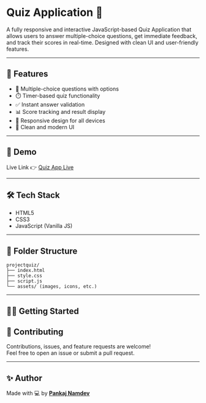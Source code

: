 
# Quiz Application 🎯

A fully responsive and interactive JavaScript-based Quiz Application that allows users to answer multiple-choice questions, get immediate feedback, and track their scores in real-time. Designed with clean UI and user-friendly features.

---

## 🚀 Features

- 🧠 Multiple-choice questions with options
- ⏱️ Timer-based quiz functionality
- ✅ Instant answer validation
- 📊 Score tracking and result display
- 📱 Responsive design for all devices
- 🎨 Clean and modern UI

---

## 📸 Demo

Live Link 👉 [Quiz App Live](https://pankajj48.github.io/QUIZ-APPLICATION)

---

## 🛠️ Tech Stack

- HTML5
- CSS3
- JavaScript (Vanilla JS)

---

## 📁 Folder Structure

```
projectquiz/
├── index.html
├── style.css
├── script.js
└── assets/ (images, icons, etc.)
```

---

## 🧑‍💻 Getting Started


## 🙌 Contributing

Contributions, issues, and feature requests are welcome!  
Feel free to open an issue or submit a pull request.

---

## ✨ Author

Made with 💻 by **[Pankaj Namdev](https://github.com/pankajj48)**
